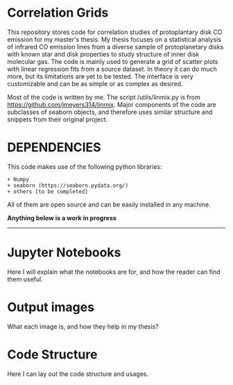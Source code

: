 # Correlation Grids

This repository stores code for correlation studies of protoplantary disk CO emission for my master's thesis. My thesis focuses on
a statistical analysis of infrared CO emission lines from a diverse sample of protoplanetary disks with known star and disk
properties to study structure of inner disk molecular gas. The code is mainly used to generate a grid of scatter plots with linear
regression fits from a source dataset. In theory it can do much more, but its limitations are yet to be tested. The interface is
very customizable and can be as simple or as complex as desired.

Most of the code is written by me. The script /utils/linmix.py is from https://github.com/jmeyers314/linmix. Major components of
the code are subclasses of seaborn objects, and therefore uses similar structure and snippets from their original project.

# DEPENDENCIES

This code makes use of the following python libraries:

```
+ Numpy
+ seaborn (https://seaborn.pydata.org/)
+ others [to be completed]
```

All of them are open source and can be easily installed in any machine.

**Anything below is a work in progress**

---

# Jupyter Notebooks

Here I will explain what the notebooks are for, and how the reader can find them useful.

# Output images

What each image is, and how they help in my thesis?

# Code Structure

Here I can lay out the code structure and usages.
